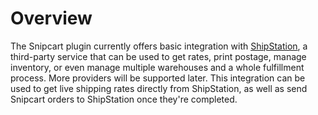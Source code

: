 # Overview

The Snipcart plugin currently offers basic integration with [ShipStation](https://www.shipstation.com/), a third-party service that can be used to get rates, print postage, manage inventory, or even manage multiple warehouses and a whole fulfillment process. More providers will be supported later. This integration can be used to get live shipping rates directly from ShipStation, as well as send Snipcart orders to ShipStation once they're completed.